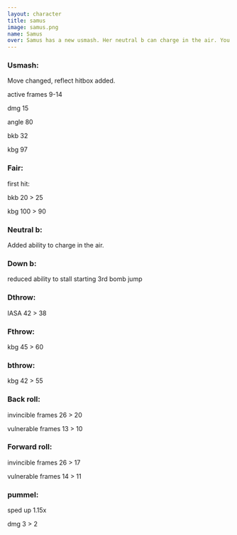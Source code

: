 ```yaml
---
layout: character
title: samus
image: samus.png
name: Samus
over: Samus has a new usmash. Her neutral b can charge in the air. You can only do two bomb jumps per air time, speeding up her recovery while still having a wealth of mix ups.
---
```


### Usmash: 

Move changed, reflect hitbox added.

active frames 9-14

dmg 15

angle 80

bkb 32

kbg 97


### Fair:

first hit:

bkb 20 > 25

kbg 100 > 90


### Neutral b:

Added ability to charge in the air.


### Down b:

reduced ability to stall starting 3rd bomb jump


### Dthrow:

IASA 42 > 38


### Fthrow:

kbg 45 > 60


### bthrow:

kbg 42 > 55

### Back roll: 

invincible frames 26 > 20

vulnerable frames 13 > 10

### Forward roll:

invincible frames 26 > 17

vulnerable frames 14 > 11


### pummel:

sped up 1.15x

dmg 3 > 2